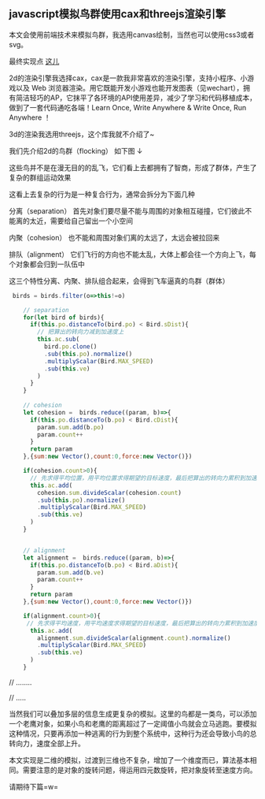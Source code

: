 ## javascript模拟鸟群使用cax和threejs渲染引擎

本文会使用前端技术来模拟鸟群，我选用canvas绘制，当然也可以使用css3或者svg。

最终实现点 [这儿](https://dwqdaiwenqi.github.io/flocking-tutorial/site)

2d的渲染引擎我选择cax，cax是一款我非常喜欢的渲染引擎，支持小程序、小游戏以及 Web 浏览器渲染。用它既能开发小游戏也能开发图表（见wechart），拥有简洁轻巧的AP，它抹平了各环境的API使用差异，减少了学习和代码移植成本，做到了一套代码通吃各端！Learn Once, Write Anywhere & Write Once, Run Anywhere ！

3d的渲染我选用threejs，这个库我就不介绍了~

我们先介绍2d的鸟群（flocking） 如下图 ↓

这些鸟并不是在漫无目的的乱飞，它们看上去都拥有了智商，形成了群体，产生了复杂的群组运动效果

这看上去复杂的行为是一种复合行为，通常会拆分为下面几种

分离（separation）
首先对象们要尽量不能与周围的对象相互碰撞，它们彼此不能离的太近，需要给自己留出一个小空间


内聚（cohesion）
也不能和周围对象们离的太远了，太远会被拉回来

排队（alignment）
它们飞行的方向也不能太乱，大体上都会往一个方向上飞，每个对象都会归到一队伍中

这三个特性分离、内聚、排队组合起来，会得到飞车逼真的鸟群（群体）

```js
 birds = birds.filter(o=>this!=o)

    // separation
    for(let bird of birds){
      if(this.po.distanceTo(bird.po) < Bird.sDist){
        // 把算出的转向力减到加速度上
        this.ac.sub(
          bird.po.clone()
          .sub(this.po).normalize()
          .multiplyScalar(Bird.MAX_SPEED)
          .sub(this.ve)
        )
      } 
    }
      
    // cohesion
    let cohesion =  birds.reduce((param, b)=>{
      if(this.po.distanceTo(b.po) < Bird.cDist){
        param.sum.add(b.po)
        param.count++
      }
      return param
    },{sum:new Vector(),count:0,force:new Vector()})

    if(cohesion.count>0){
      // 先求得平均位置，用平均位置求得期望的目标速度，最后把算出的转向力累积到加速度上
      this.ac.add(
        cohesion.sum.divideScalar(cohesion.count)
        .sub(this.po).normalize()
        .multiplyScalar(Bird.MAX_SPEED)
        .sub(this.ve)
      )
    }


    // alignment
    let alignment =  birds.reduce((param, b)=>{
      if(this.po.distanceTo(b.po) < Bird.aDist){
        param.sum.add(b.ve)
        param.count++
      }
      return param
    },{sum:new Vector(),count:0,force:new Vector()})

    if(alignment.count>0){
     // 先求得平均速度，用平均速度求得期望的目标速度，最后把算出的转向力累积到加速度上
      this.ac.add(
        alignment.sum.divideScalar(alignment.count).normalize()
        .multiplyScalar(Bird.MAX_SPEED)
        .sub(this.ve) 
      )
    }
```

// ........


// .....


当然我们可以叠加多层的信息生成更复杂的模拟。这里的鸟都是一类鸟，可以添加一个老鹰对象，如果小鸟和老鹰的距离超过了一定阈值小鸟就会立马逃跑。要模拟这种情况，只要再添加一种逃离的行为到整个系统中，这种行为还会导致小鸟的总转向力，速度全部上升。

本文实现是二维的模拟，过渡到三维也不复杂，增加了一个维度而已，算法基本相同。需要注意的是对象的旋转问题，得运用四元数旋转，把对象旋转至速度方向。

请期待下篇=w=


